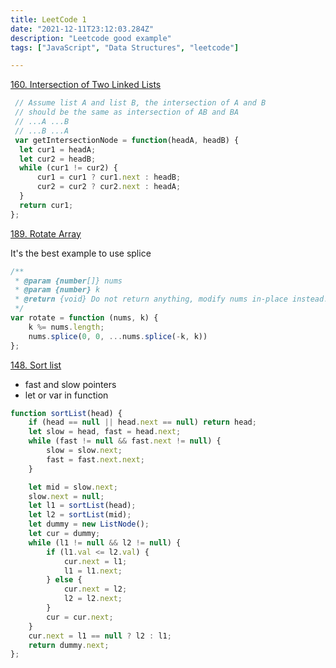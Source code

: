 ```yaml
---
title: LeetCode 1
date: "2021-12-11T23:12:03.284Z"
description: "Leetcode good example"
tags: ["JavaScript", "Data Structures", "leetcode"]

---
```


[160. Intersection of Two Linked Lists](https://leetcode.com/problems/intersection-of-two-linked-lists/)

```js
 // Assume list A and list B, the intersection of A and B 
 // should be the same as intersection of AB and BA
 // ...A ...B
 // ...B ...A
 var getIntersectionNode = function(headA, headB) {
  let cur1 = headA;
  let cur2 = headB;
  while (cur1 != cur2) {
      cur1 = cur1 ? cur1.next : headB;
      cur2 = cur2 ? cur2.next : headA;
  }
  return cur1;
};
```

[189. Rotate Array](https://leetcode.com/problems/rotate-array/)

It's the best example to use splice
```js
/**
 * @param {number[]} nums
 * @param {number} k
 * @return {void} Do not return anything, modify nums in-place instead.
 */
var rotate = function (nums, k) {
    k %= nums.length;
    nums.splice(0, 0, ...nums.splice(-k, k))
};
```

[148. Sort list](https://leetcode.com/problems/sort-list/)
- fast and slow pointers
- let or var in function

```js
function sortList(head) {
    if (head == null || head.next == null) return head;
    let slow = head, fast = head.next;
    while (fast != null && fast.next != null) {
        slow = slow.next;
        fast = fast.next.next;
    }

    let mid = slow.next;
    slow.next = null;
    let l1 = sortList(head);
    let l2 = sortList(mid);
    let dummy = new ListNode();
    let cur = dummy;
    while (l1 != null && l2 != null) {
        if (l1.val <= l2.val) {
            cur.next = l1;
            l1 = l1.next;
        } else {
            cur.next = l2;
            l2 = l2.next;
        }
        cur = cur.next;
    }
    cur.next = l1 == null ? l2 : l1;
    return dummy.next;
};
```